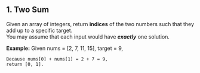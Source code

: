 ## 1. Two Sum
Given an array of integers, return **indices** of the two numbers such that they add up to a specific target.  
You may assume that each input would have ***exactly*** one solution.

**Example:**
    Given nums = [2, 7, 11, 15], target = 9,  
     
    Because nums[0] + nums[1] = 2 + 7 = 9,  
    return [0, 1].
